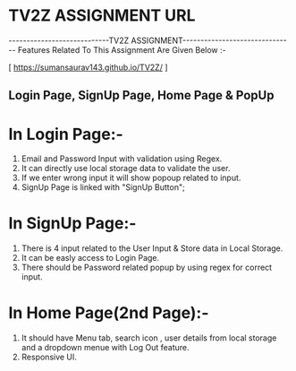 <h1>TV2Z ASSIGNMENT URL</h1>

----------------------------TV2Z ASSIGNMENT-------------------------------
 Features Related To This Assignment Are Given Below :-
 
 [ https://sumansaurav143.github.io/TV2Z/ ]
 
 ## Login Page, SignUp Page, Home Page & PopUp ##

 # In Login Page:-
 1. Email and Password Input with validation using Regex.
 2. It can directly use local storage data to validate the user.
 3. If we enter wrong input it will show popoup related to input.
 5. SignUp Page is linked with "SignUp Button";
 
 # In SignUp Page:-
 1. There is 4 input related to the User Input & Store data in Local Storage.
 2. It can be easly access to Login Page.
 3. There should be Password related popup by using regex for correct input.

 # In Home Page(2nd Page):-
 1. It should have Menu tab, search icon , user details from local storage
    and a dropdown menue with Log Out feature.
 2. Responsive UI.
